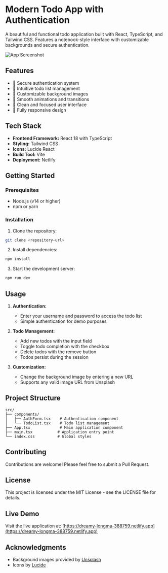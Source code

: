# Modern Todo App with Authentication

A beautiful and functional todo application built with React, TypeScript, and Tailwind CSS. Features a notebook-style interface with customizable backgrounds and secure authentication.

![App Screenshot](https://images.unsplash.com/photo-1544273677-c433136021d4)

## Features

- 🔐 Secure authentication system
- 📝 Intuitive todo list management
- 🎨 Customizable background images
- 💫 Smooth animations and transitions
- 🎯 Clean and focused user interface
- 📱 Fully responsive design

## Tech Stack

- **Frontend Framework:** React 18 with TypeScript
- **Styling:** Tailwind CSS
- **Icons:** Lucide React
- **Build Tool:** Vite
- **Deployment:** Netlify

## Getting Started

### Prerequisites

- Node.js (v14 or higher)
- npm or yarn

### Installation

1. Clone the repository:
```bash
git clone <repository-url>
```

2. Install dependencies:
```bash
npm install
```

3. Start the development server:
```bash
npm run dev
```

## Usage

1. **Authentication:**
   - Enter your username and password to access the todo list
   - Simple authentication for demo purposes

2. **Todo Management:**
   - Add new todos with the input field
   - Toggle todo completion with the checkbox
   - Delete todos with the remove button
   - Todos persist during the session

3. **Customization:**
   - Change the background image by entering a new URL
   - Supports any valid image URL from Unsplash

## Project Structure

```
src/
├── components/
│   ├── AuthForm.tsx    # Authentication component
│   └── TodoList.tsx    # Todo list management
├── App.tsx             # Main application component
├── main.tsx           # Application entry point
└── index.css          # Global styles
```

## Contributing

Contributions are welcome! Please feel free to submit a Pull Request.

## License

This project is licensed under the MIT License - see the LICENSE file for details.

## Live Demo

Visit the live application at: [https://dreamy-longma-388759.netlify.app](https://dreamy-longma-388759.netlify.app)

## Acknowledgments

- Background images provided by [Unsplash](https://unsplash.com)
- Icons by [Lucide](https://lucide.dev)